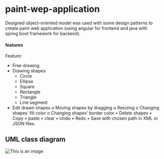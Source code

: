 # paint-wep-application
Designed object-oriented model was used with some design patterns to create paint web application (using angular for frontend and java with spring boot framework for backend).
#### features
Feature:
 - Free drawing
 - Drawing shapes
    - Circle
    - Ellipse
    - Square
    - Rectangle
    - Triangle
    - Line segment
 - Edit drawn shapes
    o Moving shapes by dragging
    o Resizing
    o Changing shapes’ fill color
    o Changing shapes’ border color
  • Delete shapes
  • Copy
  • paste
  • clear
  • Undo
  • Redo
  • Save with chosen path in XML or JSON files.


  
 ## UML class diagram
 ![This is an image](https://user-images.githubusercontent.com/96488115/216956638-124abe59-42f1-4b8b-94b3-629e9f27a2c9.png)
